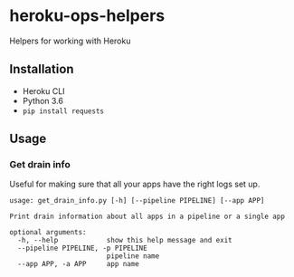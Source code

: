 # heroku-ops-helpers
Helpers for working with Heroku

## Installation

- Heroku CLI
- Python 3.6
- `pip install requests`


## Usage

### Get drain info

Useful for making sure that all your apps have the right logs set up.

```
usage: get_drain_info.py [-h] [--pipeline PIPELINE] [--app APP]

Print drain information about all apps in a pipeline or a single app

optional arguments:
  -h, --help            show this help message and exit
  --pipeline PIPELINE, -p PIPELINE
                        pipeline name
  --app APP, -a APP     app name
```

